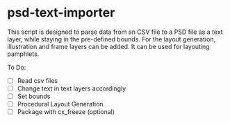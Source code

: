 # psd-text-importer

This script is designed to parse data from an CSV file to a PSD file as a text layer, while staying in the pre-defined bounds. For the layout generation, illustration and frame layers can be added.
It can be used for layouting pamphlets.

To Do:

- [ ] Read csv files 
- [ ] Change text in text layers accordingly
- [ ] Set bounds
- [ ] Procedural Layout Generation
- [ ] Package with cx_freeze (optional)
